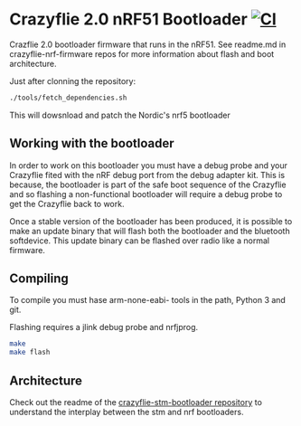 # Crazyflie 2.0 nRF51 Bootloader [![CI](https://github.com/bitcraze/crazyflie2-nrf-bootloader/workflows/CI/badge.svg)](https://github.com/bitcraze/crazyflie2-nrf-bootloader/actions?query=workflow%3ACI)


Crazflie 2.0 bootloader firmware that runs in the nRF51. See readme.md in
crazyflie-nrf-firmware repos for more information about flash and boot
architecture.

Just after clonning the repository:
``` bash
./tools/fetch_dependencies.sh
```

This will dowsnload and patch the Nordic's nrf5 bootloader

Working with the bootloader
---------------------------

In order to work on this bootloader you must have a debug probe and your Crazyflie fited with the nRF debug port from the debug adapter kit.
This is because, the bootloader is part of the safe boot sequence of the Crazyflie and so flashing a non-functional bootloader will require a debug probe to get the Crazyflie back to work.


Once a stable version of the bootloader has been produced, it is possible to make an update binary that will flash both the bootloader and the bluetooth softdevice.
This update binary can be flashed over radio like a normal firmware.

Compiling
---------

To compile you must hase arm-none-eabi- tools in the path, Python 3 and git.

Flashing requires a jlink debug probe and nrfjprog.
``` bash
make
make flash
```

Architecture
--------

Check out the readme of the [crazyflie-stm-bootloader repository](https://github.com/bitcraze/crazyflie2-stm-bootloader) to understand the interplay between the stm and nrf bootloaders.
